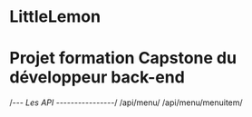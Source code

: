 # LittleLemon
# Projet formation Capstone du développeur back-end

/*---   Les API ----------------*/
 /api/menu/
 /api/menu/menuitem/
 

